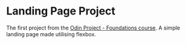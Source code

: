 # Landing Page Project

The first project from the [Odin Project - Foundations course](https://www.theodinproject.com/paths/foundations/courses/foundations). A simple landing page made utilising flexbox.
